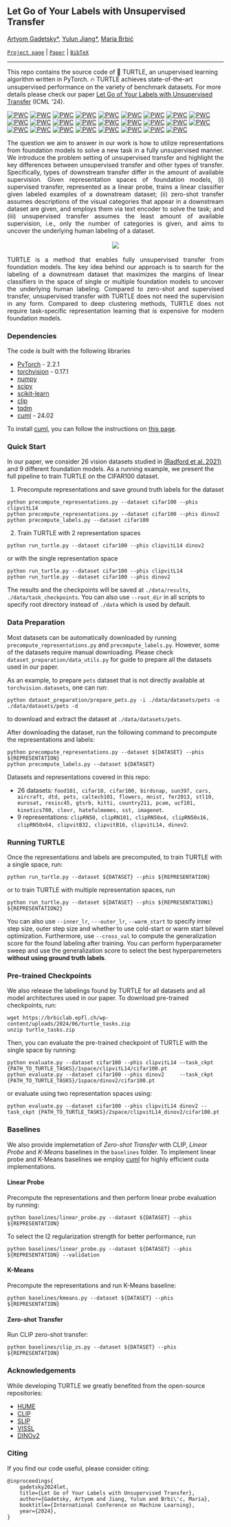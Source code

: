 ## Let Go of Your Labels with Unsupervised Transfer

[Artyom Gadetsky*](http://agadetsky.github.io), [Yulun Jiang*](https://yljblues.github.io), [Maria Brbić](https://brbiclab.epfl.ch/team/)

[`Project page`](https://brbiclab.epfl.ch/projects/turtle/) | [`Paper`](https://openreview.net/pdf?id=RZHRnnGcEx) | [`BibTeX`](#citing) 
_________________
This repo contains the source code of 🐢 TURTLE, an unupervised learning algorithm written in PyTorch. 🔥 TURTLE achieves state-of-the-art unsupervised performance on the variety of benchmark datasets. For more details please check our paper [Let Go of Your Labels with Unsupervised Transfer](https://openreview.net/pdf?id=RZHRnnGcEx) (ICML '24).

[![PWC](https://img.shields.io/endpoint.svg?url=https://paperswithcode.com/badge/let-go-of-your-labels-with-unsupervised-1/image-clustering-on-imagenet)](https://paperswithcode.com/sota/image-clustering-on-imagenet?p=let-go-of-your-labels-with-unsupervised-1)
[![PWC](https://img.shields.io/endpoint.svg?url=https://paperswithcode.com/badge/let-go-of-your-labels-with-unsupervised-1/image-clustering-on-cifar-100)](https://paperswithcode.com/sota/image-clustering-on-cifar-100?p=let-go-of-your-labels-with-unsupervised-1)
[![PWC](https://img.shields.io/endpoint.svg?url=https://paperswithcode.com/badge/let-go-of-your-labels-with-unsupervised-1/image-clustering-on-cifar-10)](https://paperswithcode.com/sota/image-clustering-on-cifar-10?p=let-go-of-your-labels-with-unsupervised-1)
[![PWC](https://img.shields.io/endpoint.svg?url=https://paperswithcode.com/badge/let-go-of-your-labels-with-unsupervised-1/image-clustering-on-caltech-101)](https://paperswithcode.com/sota/image-clustering-on-caltech-101?p=let-go-of-your-labels-with-unsupervised-1)
[![PWC](https://img.shields.io/endpoint.svg?url=https://paperswithcode.com/badge/let-go-of-your-labels-with-unsupervised-1/image-clustering-on-dtd)](https://paperswithcode.com/sota/image-clustering-on-dtd?p=let-go-of-your-labels-with-unsupervised-1)
[![PWC](https://img.shields.io/endpoint.svg?url=https://paperswithcode.com/badge/let-go-of-your-labels-with-unsupervised-1/image-clustering-on-flowers-102)](https://paperswithcode.com/sota/image-clustering-on-flowers-102?p=let-go-of-your-labels-with-unsupervised-1)
[![PWC](https://img.shields.io/endpoint.svg?url=https://paperswithcode.com/badge/let-go-of-your-labels-with-unsupervised-1/image-clustering-on-food-101)](https://paperswithcode.com/sota/image-clustering-on-food-101?p=let-go-of-your-labels-with-unsupervised-1)
[![PWC](https://img.shields.io/endpoint.svg?url=https://paperswithcode.com/badge/let-go-of-your-labels-with-unsupervised-1/image-clustering-on-mnist)](https://paperswithcode.com/sota/image-clustering-on-mnist?p=let-go-of-your-labels-with-unsupervised-1)
[![PWC](https://img.shields.io/endpoint.svg?url=https://paperswithcode.com/badge/let-go-of-your-labels-with-unsupervised-1/image-clustering-on-stl-10)](https://paperswithcode.com/sota/image-clustering-on-stl-10?p=let-go-of-your-labels-with-unsupervised-1)
[![PWC](https://img.shields.io/endpoint.svg?url=https://paperswithcode.com/badge/let-go-of-your-labels-with-unsupervised-1/image-clustering-on-birdsnap)](https://paperswithcode.com/sota/image-clustering-on-birdsnap?p=let-go-of-your-labels-with-unsupervised-1)
[![PWC](https://img.shields.io/endpoint.svg?url=https://paperswithcode.com/badge/let-go-of-your-labels-with-unsupervised-1/image-clustering-on-sun397)](https://paperswithcode.com/sota/image-clustering-on-sun397?p=let-go-of-your-labels-with-unsupervised-1)
[![PWC](https://img.shields.io/endpoint.svg?url=https://paperswithcode.com/badge/let-go-of-your-labels-with-unsupervised-1/image-clustering-on-stanford-cars)](https://paperswithcode.com/sota/image-clustering-on-stanford-cars?p=let-go-of-your-labels-with-unsupervised-1)
[![PWC](https://img.shields.io/endpoint.svg?url=https://paperswithcode.com/badge/let-go-of-your-labels-with-unsupervised-1/image-clustering-on-fgvc-aircraft)](https://paperswithcode.com/sota/image-clustering-on-fgvc-aircraft?p=let-go-of-your-labels-with-unsupervised-1)
[![PWC](https://img.shields.io/endpoint.svg?url=https://paperswithcode.com/badge/let-go-of-your-labels-with-unsupervised-1/image-clustering-on-oxford-iiit-pets)](https://paperswithcode.com/sota/image-clustering-on-oxford-iiit-pets?p=let-go-of-your-labels-with-unsupervised-1)
[![PWC](https://img.shields.io/endpoint.svg?url=https://paperswithcode.com/badge/let-go-of-your-labels-with-unsupervised-1/image-clustering-on-fer2013)](https://paperswithcode.com/sota/image-clustering-on-fer2013?p=let-go-of-your-labels-with-unsupervised-1)
[![PWC](https://img.shields.io/endpoint.svg?url=https://paperswithcode.com/badge/let-go-of-your-labels-with-unsupervised-1/image-clustering-on-eurosat)](https://paperswithcode.com/sota/image-clustering-on-eurosat?p=let-go-of-your-labels-with-unsupervised-1)
[![PWC](https://img.shields.io/endpoint.svg?url=https://paperswithcode.com/badge/let-go-of-your-labels-with-unsupervised-1/image-clustering-on-resisc45)](https://paperswithcode.com/sota/image-clustering-on-resisc45?p=let-go-of-your-labels-with-unsupervised-1)
[![PWC](https://img.shields.io/endpoint.svg?url=https://paperswithcode.com/badge/let-go-of-your-labels-with-unsupervised-1/image-clustering-on-gtsrb)](https://paperswithcode.com/sota/image-clustering-on-gtsrb?p=let-go-of-your-labels-with-unsupervised-1)
[![PWC](https://img.shields.io/endpoint.svg?url=https://paperswithcode.com/badge/let-go-of-your-labels-with-unsupervised-1/image-clustering-on-kitti)](https://paperswithcode.com/sota/image-clustering-on-kitti?p=let-go-of-your-labels-with-unsupervised-1)
[![PWC](https://img.shields.io/endpoint.svg?url=https://paperswithcode.com/badge/let-go-of-your-labels-with-unsupervised-1/image-clustering-on-country211)](https://paperswithcode.com/sota/image-clustering-on-country211?p=let-go-of-your-labels-with-unsupervised-1)
[![PWC](https://img.shields.io/endpoint.svg?url=https://paperswithcode.com/badge/let-go-of-your-labels-with-unsupervised-1/image-clustering-on-pcam)](https://paperswithcode.com/sota/image-clustering-on-pcam?p=let-go-of-your-labels-with-unsupervised-1)
[![PWC](https://img.shields.io/endpoint.svg?url=https://paperswithcode.com/badge/let-go-of-your-labels-with-unsupervised-1/image-clustering-on-ucf101)](https://paperswithcode.com/sota/image-clustering-on-ucf101?p=let-go-of-your-labels-with-unsupervised-1)
[![PWC](https://img.shields.io/endpoint.svg?url=https://paperswithcode.com/badge/let-go-of-your-labels-with-unsupervised-1/image-clustering-on-kinetics-700)](https://paperswithcode.com/sota/image-clustering-on-kinetics-700?p=let-go-of-your-labels-with-unsupervised-1)
[![PWC](https://img.shields.io/endpoint.svg?url=https://paperswithcode.com/badge/let-go-of-your-labels-with-unsupervised-1/image-clustering-on-clevr-counts)](https://paperswithcode.com/sota/image-clustering-on-clevr-counts?p=let-go-of-your-labels-with-unsupervised-1)
[![PWC](https://img.shields.io/endpoint.svg?url=https://paperswithcode.com/badge/let-go-of-your-labels-with-unsupervised-1/image-clustering-on-hateful-memes)](https://paperswithcode.com/sota/image-clustering-on-hateful-memes?p=let-go-of-your-labels-with-unsupervised-1)
[![PWC](https://img.shields.io/endpoint.svg?url=https://paperswithcode.com/badge/let-go-of-your-labels-with-unsupervised-1/image-clustering-on-rendered-sst2)](https://paperswithcode.com/sota/image-clustering-on-rendered-sst2?p=let-go-of-your-labels-with-unsupervised-1)

<div align="justify">The question we aim to answer in our work is how to utilize representations from foundation models to solve a new task in a fully unsupervised manner. We introduce the problem setting of unsupervised transfer and highlight the key differences between unsupervised transfer and other types of transfer. Specifically, types of downstream transfer differ in the amount of available supervision. Given representation spaces of foundation models, (i) supervised transfer, represented as a linear probe, trains a linear classifier given labeled examples of a downstream dataset; (ii) zero-shot transfer assumes descriptions of the visual categories that appear in a downstream dataset are given, and employs them via text encoder to solve the task; and (iii) unsupervised transfer assumes the least amount of available supervision, i.e., only the number of categories is given, and aims to uncover the underlying human labeling of a dataset.</div>
</br>
<div align="center" style="padding: 0 100pt">
<img src="figures/setting_plot.png">
</div>
</br>
<div align="justify">TURTLE is a method that enables fully unsupervised transfer from foundation models. The key idea behind our approach is to search for the labeling of a downstream dataset that maximizes the margins of linear classifiers in the space of single or multiple foundation models to uncover the underlying human labeling. Compared to zero-shot and supervised transfer, unsupervised transfer with TURTLE does not need the supervision in any form. Compared to deep clustering methods, TURTLE does not require task-specific representation learning that is expensive for modern foundation models.</div>

### Dependencies
The code is built with the following libraries

- [PyTorch](https://pytorch.org/) - 2.2.1
- [torchvision](https://pytorch.org/vision/stable/index.html) - 0.17.1
- [numpy](http://numpy.org)
- [scipy](http://scipy.org)
- [scikit-learn](http://scikit-learn.org)
- [clip](https://github.com/openai/CLIP)
- [tqdm](https://tqdm.github.io)
- [cuml](https://rapids.ai/) - 24.02

To install [cuml](https://rapids.ai/), you can follow the instructions on [this page](https://docs.rapids.ai/install?_gl=1*1az1x2f*_ga*MTY1NDI3MDM1MS4xNzE3NzUwMTQz*_ga_RKXFW6CM42*MTcxNzc1MDE0My4xLjAuMTcxNzc1MDE0My42MC4wLjA.).

### Quick Start
In our paper, we consider 26 vision datasets studied in [(Radford et al. 2021)](https://arxiv.org/abs/2103.00020) and 9 different foundation models. As a running example, we present the full pipeline to train TURTLE on the CIFAR100 dataset.

1. Precompute representations and save ground truth labels for the dataset
```
python precompute_representations.py --dataset cifar100 --phis clipvitL14
python precompute_representations.py --dataset cifar100 --phis dinov2 
python precompute_labels.py --dataset cifar100
```

2. Train TURTLE with 2 representation spaces
```
python run_turtle.py --dataset cifar100 --phis clipvitL14 dinov2 
```
or with the single representation space
```
python run_turtle.py --dataset cifar100 --phis clipvitL14
python run_turtle.py --dataset cifar100 --phis dinov2
```

The results and the checkpoints will be saved at ```./data/results```, ```./data/task_checkpoints```. You can also use `--root_dir` in all scripts to specify root directory instead of `./data` which is used by default.

### Data Preparation

Most datasets can be automatically downloaded by running `precompute_representations.py` and `precompute_labels.py`. However, some of the datasets require manual downloading. Please check ```dataset_preparation/data_utils.py``` for guide to prepare all the datasets used in our paper. 

As an example, to prepare `pets` dataset that is not directly available at ```torchvision.datasets```, one can run:
```
python dataset_preparation/prepare_pets.py -i ./data/datasets/pets -o ./data/datasets/pets -d
```
to download and extract the dataset at ```./data/datasets/pets```.

After downloading the dataset, run the following command to precompute the representations and labels:
```
python precompute_representations.py --dataset ${DATASET} --phis ${REPRESENTATION}
python precompute_labels.py --dataset ${DATASET}
```

Datasets and representations covered in this repo:
- 26 datasets: ```food101, cifar10, cifar100, birdsnap, sun397, cars, aircraft, dtd, pets, caltech101, flowers, mnist, fer2013, stl10, eurosat, resisc45, gtsrb, kitti, country211, pcam, ucf101, kinetics700, clevr, hatefulmemes, sst, imagenet```.
- 9 representations: ``clipRN50, clipRN101, clipRN50x4, clipRN50x16, clipRN50x64, clipvitB32, clipvitB16, clipvitL14, dinov2``.

### Running TURTLE
Once the representations and labels are precomputed, to train TURTLE with a single space, run:
```
python run_turtle.py --dataset ${DATASET} --phis ${REPRESENTATION} 
```
or to train TURTLE with multiple representation spaces, run
```
python run_turtle.py --dataset ${DATASET} --phis ${REPRESENTATION1} ${REPRESENTATION2}
```

You can also use ```--inner_lr```, ```---outer_lr```, ```--warm_start``` to specify inner step size, outer step size and whether to use cold-start or warm start bilevel optimization. Furthermore, use ``--cross_val`` to compute the generalization score for the found labeling after training. You can perform hyperparameter sweep and use the generalization score to select the best hyperparemeters **without using ground truth labels**.

### Pre-trained Checkpoints

We also release the labelings found by TURTLE for all datasets and all model architectures used in our paper. To download pre-trained checkpoints, run:
```
wget https://brbiclab.epfl.ch/wp-content/uploads/2024/06/turtle_tasks.zip
unzip turtle_tasks.zip
```
Then, you can evaluate the pre-trained checkpoint of TURTLE with the single space by running:
```
python evaluate.py --dataset cifar100 --phis clipvitL14 --task_ckpt {PATH_TO_TURTLE_TASKS}/1space/clipvitL14/cifar100.pt
python evaluate.py --dataset cifar100 --phis dinov2     --task_ckpt {PATH_TO_TURTLE_TASKS}/1space/dinov2/cifar100.pt
```
or evaluate using two representation spaces using:
```
python evaluate.py --dataset cifar100 --phis clipvitL14 dinov2 --task_ckpt {PATH_TO_TURTLE_TASKS}/2space/clipvitL14_dinov2/cifar100.pt
```

### Baselines

We also provide implemetation of *Zero-shot Transfer* with CLIP, *Linear Probe* and *K-Means* baselines in the `baselines` folder. To implement linear probe and K-Means baselines we employ [cuml](https://rapids.ai/) for highly efficient cuda implementations.

#### Linear Probe
Precompute the representations and then perform linear probe evaluation by running:
```
python baselines/linear_probe.py --dataset ${DATASET} --phis ${REPRESENTATION}
```
To select the l2 regularization strength for better performance, run 
```
python baselines/linear_probe.py --dataset ${DATASET} --phis ${REPRESENTATION} --validation
```

#### K-Means
Precompute the representations and run K-Means baseline:
```
python baselines/kmeans.py --dataset ${DATASET} --phis ${REPRESENTATION}
```

#### Zero-shot Transfer
Run CLIP zero-shot transfer:
```
python baselines/clip_zs.py --dataset ${DATASET} --phis ${REPRESENTATION}
```

### Acknowledgements

While developing TURTLE we greatly benefited from the open-source repositories:

- [HUME](https://github.com/mlbio-epfl/hume)
- [CLIP](https://github.com/openai/CLIP/tree/main)
- [SLIP](https://github.com/facebookresearch/SLIP)
- [VISSL](https://github.com/facebookresearch/vissl/tree/main)
- [DINOv2](https://github.com/facebookresearch/dinov2/tree/main)

### Citing

If you find our code useful, please consider citing:

```
@inproceedings{
    gadetsky2024let,
    title={Let Go of Your Labels with Unsupervised Transfer},
    author={Gadetsky, Artyom and Jiang, Yulun and Brbi\'c, Maria},
    booktitle={International Conference on Machine Learning},
    year={2024},
}
```
